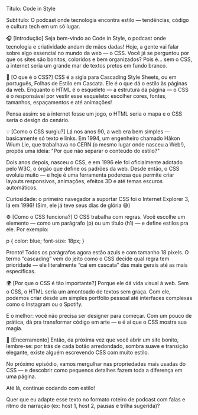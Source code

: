 Titulo: Code in Style

Subtitulo: O podcast onde tecnologia encontra estilo — tendências, código e cultura tech em um só lugar.

🎧 [Introdução]
Seja bem-vindo ao Code in Style, o podcast onde tecnologia e criatividade andam de mãos dadas!
Hoje, a gente vai falar sobre algo essencial no mundo da web — o CSS.
Você já se perguntou por que os sites são bonitos, coloridos e bem organizados? Pois é… sem o CSS, a internet seria um grande mar de textos pretos em fundo branco.

🎨 [O que é o CSS?]
CSS é a sigla para Cascading Style Sheets, ou em português, Folhas de Estilo em Cascata.
Ele é o que dá o estilo às páginas da web.
Enquanto o HTML é o esqueleto — a estrutura da página — o CSS é o responsável por vestir esse esqueleto: escolher cores, fontes, tamanhos, espaçamentos e até animações!

Pensa assim: se a internet fosse um jogo, o HTML seria o mapa e o CSS seria o design do cenário.

💡 [Como o CSS surgiu?]
Lá nos anos 90, a web era bem simples — basicamente só texto e links.
Em 1994, um engenheiro chamado Håkon Wium Lie, que trabalhava no CERN (o mesmo lugar onde nasceu a Web!), propôs uma ideia:
"Por que não separar o conteúdo do estilo?"

Dois anos depois, nasceu o CSS, e em 1996 ele foi oficialmente adotado pelo W3C, o órgão que define os padrões da web.
Desde então, o CSS evoluiu muito — e hoje é uma ferramenta poderosa que permite criar layouts responsivos, animações, efeitos 3D e até temas escuros automáticos.

Curiosidade: o primeiro navegador a suportar CSS foi o Internet Explorer 3, lá em 1996! (Sim, ele já teve seus dias de glória 😅)

⚙️ [Como o CSS funciona?]
O CSS trabalha com regras.
Você escolhe um elemento — como um parágrafo (p) ou um título (h1) — e define estilos pra ele.
Por exemplo:

p {
  color: blue;
  font-size: 18px;
}


Pronto! Todos os parágrafos agora estão azuis e com tamanho 18 pixels.
O termo “cascading” vem do jeito como o CSS decide qual regra tem prioridade — ele literalmente “cai em cascata” das mais gerais até as mais específicas.

🌍 [Por que o CSS é tão importante?]
Porque ele dá vida visual à web.
Sem o CSS, o HTML seria um amontoado de textos sem graça.
Com ele, podemos criar desde um simples portfólio pessoal até interfaces complexas como o Instagram ou o Spotify.

E o melhor: você não precisa ser designer para começar.
Com um pouco de prática, dá pra transformar código em arte — e é aí que o CSS mostra sua magia.

🚀 [Encerramento]
Então, da próxima vez que você abrir um site bonito, lembre-se: por trás de cada botão arredondado, sombra suave e transição elegante, existe alguém escrevendo CSS com muito estilo.

No próximo episódio, vamos mergulhar nas propriedades mais usadas do CSS — e descobrir como pequenos detalhes fazem toda a diferença em uma página.

Até lá, continue codando com estilo!

Quer que eu adapte esse texto no formato roteiro de podcast com falas e ritmo de narração (ex: host 1, host 2, pausas e trilha sugerida)?